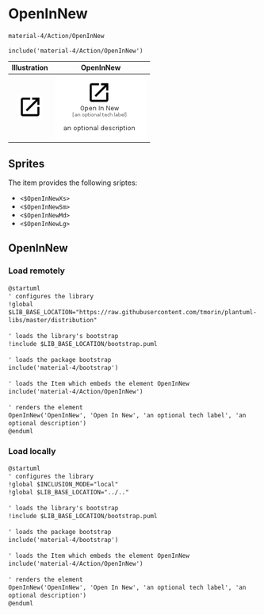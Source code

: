 # OpenInNew


```text
material-4/Action/OpenInNew
```

```text
include('material-4/Action/OpenInNew')
```



| Illustration | OpenInNew |
| :---: | :---: |
| ![illustration for Illustration](../../material-4/Action/OpenInNew.png) | ![illustration for OpenInNew](../../material-4/Action/OpenInNew.Local.png) |



## Sprites
The item provides the following sriptes:

- `<$OpenInNewXs>`
- `<$OpenInNewSm>`
- `<$OpenInNewMd>`
- `<$OpenInNewLg>`





## OpenInNew

### Load remotely
```plantuml
@startuml
' configures the library
!global $LIB_BASE_LOCATION="https://raw.githubusercontent.com/tmorin/plantuml-libs/master/distribution"

' loads the library's bootstrap
!include $LIB_BASE_LOCATION/bootstrap.puml

' loads the package bootstrap
include('material-4/bootstrap')

' loads the Item which embeds the element OpenInNew
include('material-4/Action/OpenInNew')

' renders the element
OpenInNew('OpenInNew', 'Open In New', 'an optional tech label', 'an optional description')
@enduml
```

### Load locally
```plantuml
@startuml
' configures the library
!global $INCLUSION_MODE="local"
!global $LIB_BASE_LOCATION="../.."

' loads the library's bootstrap
!include $LIB_BASE_LOCATION/bootstrap.puml

' loads the package bootstrap
include('material-4/bootstrap')

' loads the Item which embeds the element OpenInNew
include('material-4/Action/OpenInNew')

' renders the element
OpenInNew('OpenInNew', 'Open In New', 'an optional tech label', 'an optional description')
@enduml
```

